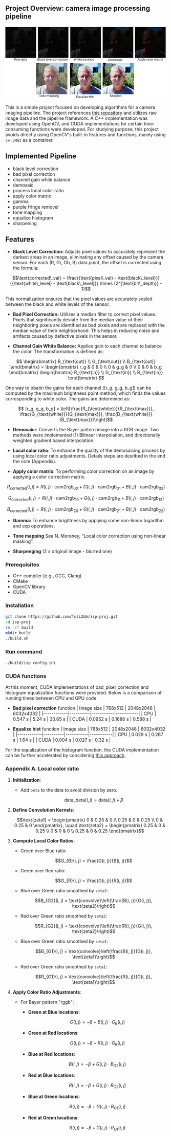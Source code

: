## Project Overview: camera image processing pipeline

![simple isp](images/isp_readme.png)


This is a simple project focused on developing algorithms for a camera imaging pipeline. 
The project references [this repository](https://github.com/mushfiqulalam/isp) and utilizes raw image data and the pipeline framework. 
A C++ implementation was developed using OpenCV, and CUDA implementations for certain time-consuming functions were developed. 
For studying purpose, this project avoids directly using OpenCV's built-in features and functions, mainly using `cv::Mat` as a container.

## Implemented Pipeline

- black level correction
- bad pixel correction 
- channel gain while balance
- demosaic
- process local color ratio
- apply color matrix
- gamma
- purple fringe removel
- tone mapping
- equalize histogram
- sharpening


## Features


 - **Black Level Correction:** Adjusts pixel values to accurately represent the darkest areas in an image, eliminating any offset caused by the camera sensor. For each (R, Gr, Gb, B) data point, the offset is corrected using the formula:

  ```math 
  \text{corrected\_val} = \frac{{\text{pixel\_val} - \text{black\_level}}}{{\text{white\_level} - \text{black\_level}}} \times (2^{\text{bit\_depth}} - 1)
```
  This normalization ensures that the pixel values are accurately scaled between the black and white levels of the sensor.

- **Bad Pixel Correction:** Utilizes a median filter to correct pixel values. Pixels that significantly deviate from the median value of their neighboring pixels are identified as bad pixels and are replaced with the median value of their neighborhood. This helps in reducing noise and artifacts caused by defective pixels in the sensor.

- **Channel Gain White Balance:**
  Applies gain to each channel to balance the color. The transformation is defined as:
```math
  \begin{bmatrix}
  R_{\text{out}} \\
  G_{\text{out}} \\
  B_{\text{out}}
  \end{bmatrix}
  =
  \begin{bmatrix}
  r_g & 0 & 0 \\
  0 & g_g & 0 \\
  0 & 0 & b_g
  \end{bmatrix}
  \begin{bmatrix}
  R_{\text{in}} \\
  G_{\text{in}} \\
  B_{\text{in}}
  \end{bmatrix}

```
   One way to obatin the gains for each channel \([r_g, g_g, b_g]\) can be computed by the maximum brightness point method, which finds the values corresponding to white color. The gains are determined as:
 ```math
  [r_g, g_g, b_g] = \left[\frac{R_{\text{white}}}{R_{\text{max}}}, \frac{G_{\text{white}}}{G_{\text{max}}}, \frac{B_{\text{white}}}{B_{\text{max}}}\right]
```
- **Demosaic:**: Converts the Bayer pattern image into a RGB image. Two methods were implemented (1) Bilinear interpolation, and directionally weighted gradient based interpolation.

- **Local color ratio**: To enhance the quality of the demosaicing process by using local color ratio adjustments. Details steps are desribed in the end the note (Appendix).
  
- **Apply color matrix**: To performing color correction on an image by applying a color correction matrix.
```math
R_{\text{corrected}}(i, j) =  R(i, j) \cdot \text{cam2rgb}_{00} + G(i, j) \cdot \text{cam2rgb}_{01} + B(i, j) \cdot \text{cam2rgb}_{02})
```
```math
G_{\text{corrected}}(i, j) =  R(i, j) \cdot \text{cam2rgb}_{10} + G(i, j) \cdot \text{cam2rgb}_{11} + B(i, j) \cdot \text{cam2rgb}_{12})
```
```math
B_{\text{corrected}}(i, j) =  R(i, j) \cdot \text{cam2rgb}_{20} + G(i, j) \cdot \text{cam2rgb}_{21} + B(i, j) \cdot \text{cam2rgb}_{22})
```

- **Gamma:** To enhance brightness by applying some non-linear logarithm and exp operations.
  
- **Tone mapping** See N. Moroney, “Local color correction using non-linear masking”.
  
- **Sharpenging** (2 x original image - blurred one)
### Prerequisites

- C++ compiler (e.g., GCC, Clang)
- CMake
- OpenCV library
- CUDA

### Installation

```bash
git clone https://github.com/fuli2bb/isp-proj.git
cd isp-proj
rm -rf build
mkdir build
./build.sh
```
### Run command

```bash
./build/isp config.ini
```

### CUDA functions

At this moment, CUDA implementations of bad_pixel_correction and histogram equalization functions were provided. Below is a comparison of running times between CPU and GPU code.

- **Bad pixel correction** function 
  | Image size | 768x512  | 2048x2048 | 6032x4032 |
  |------------|----------|-----------|-----------|
  | CPU        | 0.547 s  | 5.24 s    | 30.65 s   |
  | CUDA       | 0.0952 s | 0.1686 s  | 0.588 s   |

- **Equalize hist** function 
  | Image size | 768x512  | 2048x2048 | 6032x4032 |
  |------------|----------|-----------|-----------|
  | CPU        | 0.029 s  | 0.267 s   | 1.64 s    |
  | CUDA       | 0.004 s  | 0.027 s   | 0.32 s    |

For the equalization of the histogram function, the CUDA implementation can be further accelerated by considering [this approach](https://developer.nvidia.com/gpugems/gpugems3/part-vi-gpu-computing/chapter-39-parallel-prefix-sum-scan-cuda).



### Appendix A. Local color ratio

1. **Initialization**:
    - Add `beta` to the data to avoid division by zero.
      ```math
      \text{data\_beta}(i, j) = \text{data}(i, j) + \beta
      ```

2. **Define Convolution Kernels**:
    ```math
    \text{zeta1} = \begin{pmatrix}
    0 & 0.25 & 0 \\
    0.25 & 0 & 0.25 \\
    0 & 0.25 & 0 
    \end{pmatrix}, \quad \text{zeta2} = \begin{pmatrix}
    0.25 & 0 & 0.25 \\
    0 & 0 & 0 \\
    0.25 & 0 & 0.25 
    \end{pmatrix}
    ```


3. **Compute Local Color Ratios**:
    - Green over Blue ratio:
      ```math
      G_{B}(i, j) = \frac{G(i, j)}{B(i, j)}
      ```
    - Green over Red ratio:
      ```math
      G_{R}(i, j) = \frac{G(i, j)}{R(i, j)}
      ```
    - Blue over Green ratio smoothed by `zeta2`:
      ```math
      B_{G2}(i, j) = \text{convolve}\left(\frac{B(i, j)}{G(i, j)}, \text{zeta2}\right)
      ```
    - Red over Green ratio smoothed by `zeta2`:
      ```math
      R_{G2}(i, j) = \text{convolve}\left(\frac{R(i, j)}{G(i, j)}, \text{zeta2}\right)
      ```
    - Blue over Green ratio smoothed by `zeta1`:
      ```math
      B_{G1}(i, j) = \text{convolve}\left(\frac{B(i, j)}{G(i, j)}, \text{zeta1}\right)
      ```
    - Red over Green ratio smoothed by `zeta1`:
      ```math
      R_{G1}(i, j) = \text{convolve}\left(\frac{R(i, j)}{G(i, j)}, \text{zeta1}\right)
      ```

4. **Apply Color Ratio Adjustments**:
    - For Bayer pattern "rggb":
    
        - **Green at Blue locations**:
          ```math
          G(i, j) = -\beta + B(i, j) \cdot G_{B}(i, j)
          ```
        - **Green at Red locations**:
          ```math
          G(i, j) = -\beta + R(i, j) \cdot G_{R}(i, j)
          ```
        - **Blue at Red locations**:
          ```math
          B(i, j) = -\beta + G(i, j) \cdot B_{G2}(i, j)
          ```
        - **Red at Blue locations**:
          ```math
          R(i, j) = -\beta + G(i, j) \cdot R_{G2}(i, j)
          ```
        - **Blue at Green locations**:
          ```math
          B(i, j) = -\beta + G(i, j) \cdot B_{G1}(i, j)
          ```
        - **Red at Green locations**:
          ```math
          R(i, j) = -\beta + G(i, j) \cdot R_{G1}(i, j)
          ```




